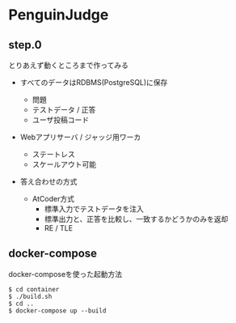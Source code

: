 # PenguinJudge

## step.0

とりあえず動くところまで作ってみる

* すべてのデータはRDBMS(PostgreSQL)に保存

   * 問題
   * テストデータ / 正答
   * ユーザ投稿コード

* Webアプリサーバ / ジャッジ用ワーカ

   * ステートレス
   * スケールアウト可能

* 答え合わせの方式
   * AtCoder方式
      * 標準入力でテストデータを注入
      * 標準出力と、正答を比較し、一致するかどうかのみを返却
      * RE / TLE

## docker-compose

docker-composeを使った起動方法

```
$ cd container
$ ./build.sh
$ cd ..
$ docker-compose up --build
```
